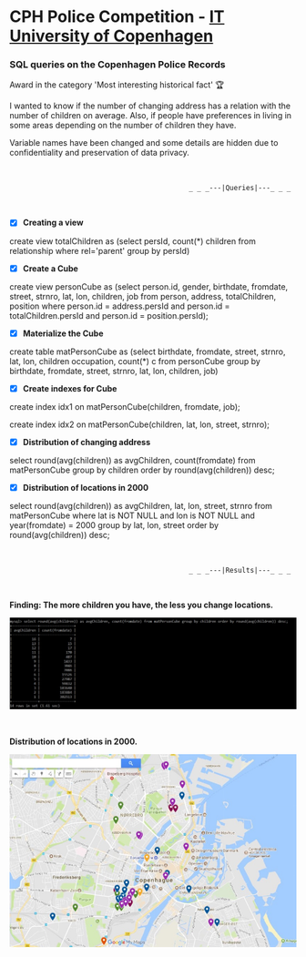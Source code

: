 # CPH Police Competition - [IT University of Copenhagen](https://en.itu.dk/)

### SQL queries on the Copenhagen Police Records

Award in the category 'Most interesting historical fact'  🏆

I wanted to know if the number of changing address has a relation with the number of children on average. Also, if people have preferences in living in some areas depending on the number of children they have.

Variable names have been changed and some details are hidden due to confidentiality and preservation of data privacy.

&nbsp;

                                                _ _ _---|Queries|---_ _ _

&nbsp;

- [x] __Creating a view__

create view totalChildren as (select persId, count(*) children
from relationship
where rel='parent'
group by persId)

- [x] __Create a Cube__

create view personCube as
(select person.id, gender, birthdate, fromdate, street, strnro, lat, lon, children, job
from person, address, totalChildren, position
where person.id = address.persId and person.id = totalChildren.persId and person.id = position.persId);

- [x] __Materialize the Cube__

create table matPersonCube as (select birthdate, fromdate, street, strnro, lat, lon, children
occupation, count(*) c from personCube group by birthdate, fromdate, street, strnro, lat, lon, children, job)

- [x] __Create indexes for Cube__

create index idx1 on matPersonCube(children, fromdate, job);

create index idx2 on matPersonCube(children, lat, lon, street, strnro);

- [x] __Distribution of changing address__

select round(avg(children)) as avgChildren, count(fromdate) from matPersonCube group by children order by round(avg(children))
desc;

- [x] __Distribution of locations in 2000__

select round(avg(children)) as avgChildren, lat, lon, street, strnro from matPersonCube where lat is NOT NULL and
lon is NOT NULL and year(fromdate) = 2000 group by lat, lon, street order by round(avg(children)) desc;

&nbsp;

                                                _ _ _---|Results|---_ _ _
  &nbsp;
 
 __Finding: The more children you have, the less you change locations.__
 
 ![img](results_cphpol.jpg)
 
  &nbsp;
 
 __Distribution of locations in 2000.__
 
 ![img](locations_cphpol.jpg)

                                         


